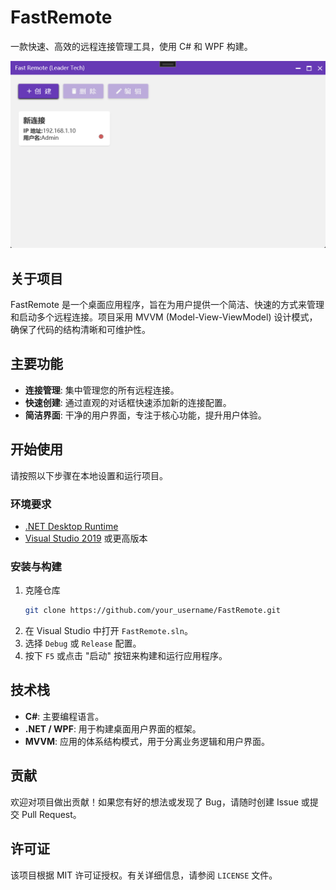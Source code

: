 # FastRemote

一款快速、高效的远程连接管理工具，使用 C# 和 WPF 构建。

![FastRemote 主界面](home.png)

## 关于项目

FastRemote 是一个桌面应用程序，旨在为用户提供一个简洁、快速的方式来管理和启动多个远程连接。项目采用 MVVM (Model-View-ViewModel) 设计模式，确保了代码的结构清晰和可维护性。

## 主要功能

- **连接管理**: 集中管理您的所有远程连接。
- **快速创建**: 通过直观的对话框快速添加新的连接配置。
- **简洁界面**: 干净的用户界面，专注于核心功能，提升用户体验。

## 开始使用

请按照以下步骤在本地设置和运行项目。

### 环境要求

- [.NET Desktop Runtime](https://dotnet.microsoft.com/download/dotnet)
- [Visual Studio 2019](https://visualstudio.microsoft.com/) 或更高版本

### 安装与构建

1.  克隆仓库
    ```sh
    git clone https://github.com/your_username/FastRemote.git
    ```
2.  在 Visual Studio 中打开 `FastRemote.sln`。
3.  选择 `Debug` 或 `Release` 配置。
4.  按下 `F5` 或点击 "启动" 按钮来构建和运行应用程序。

## 技术栈

- **C#**: 主要编程语言。
- **.NET / WPF**: 用于构建桌面用户界面的框架。
- **MVVM**: 应用的体系结构模式，用于分离业务逻辑和用户界面。

## 贡献

欢迎对项目做出贡献！如果您有好的想法或发现了 Bug，请随时创建 Issue 或提交 Pull Request。

## 许可证

该项目根据 MIT 许可证授权。有关详细信息，请参阅 `LICENSE` 文件。
